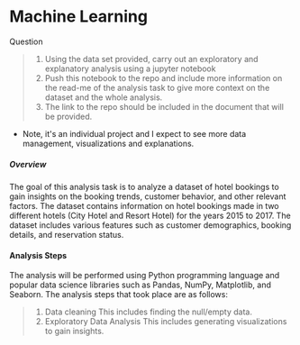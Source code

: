 # Machine Learning  

Question 
> 01. Using the data set provided, carry out an exploratory and explanatory analysis using a jupyter notebook
> 02. Push this notebook to the repo and include more information on the read-me of the analysis task to give more context on the dataset and the whole analysis.
> 03. The link to the repo should be included in the document that will be provided.

* Note, it's an individual project and I expect to see more data management, visualizations and explanations.

##### Overview

The goal of this analysis task is to analyze a dataset of hotel bookings to gain insights on the booking trends, customer behavior, and other relevant factors. The dataset contains information on hotel bookings made in two different hotels (City Hotel and Resort Hotel) for the years 2015 to 2017. The dataset includes various features such as customer demographics, booking details, and reservation status.

#### Analysis Steps

The analysis will be performed using Python programming language and popular data science libraries such as Pandas, NumPy, Matplotlib, and Seaborn.
The analysis steps that took place are as follows:

>   01. Data cleaning
>           This includes finding the null/empty data.
>   02. Exploratory Data Analysis
>           This includes generating visualizations to gain insights.
